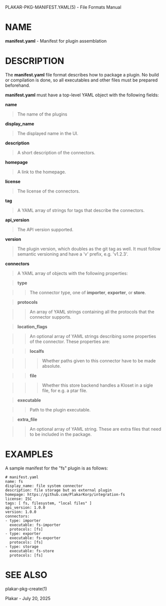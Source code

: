 PLAKAR-PKG-MANIFEST.YAML(5) - File Formats Manual

# NAME

**manifest.yaml** - Manifest for plugin assemblation

# DESCRIPTION

The
**manifest.yaml**
file format describes how to package a plugin.
No build or compilation is done, so all executables and other files
must be prepared beforehand.

**manifest.yaml**
must have a top-level YAML object with the following fields:

**name**

> The name of the plugins

**display\_name**

> The displayed name in the UI.

**description**

> A short description of the connectors.

**homepage**

> A link to the homepage.

**license**

> The license of the connectors.

**tag**

> A YAML array of strings for tags that describe the connectors.

**api\_version**

> The API version supported.

**version**

> The plugin version, which doubles as the git tag as well.
> It must follow semantic versioning and have a
> 'v'
> prefix, e.g.
> 'v1.2.3'.

**connectors**

> A YAML array of objects with the following properties:

> **type**

> > The connector type, one of
> > **importer**,
> > **exporter**,
> > or
> > **store**.

> **protocols**

> > An array of YAML strings containing all the protocols that the
> > connector supports.

> **location\_flags**

> > An optional array of YAML strings describing some properties of the
> > connector.
> > These properties are:

> > **localfs**

> > > Whether paths given to this connector have to be made absolute.

> > **file**

> > > Whether this store backend handles a Kloset in a sigle file, for
> > > e.g. a ptar file.

> **executable**

> > Path to the plugin executable.

> **extra\_file**

> > An optional array of YAML string.
> > These are extra files that need to be included in the package.

# EXAMPLES

A sample manifest for the
"fs"
plugin is as follows:

	# manifest.yaml
	name: fs
	display_name: file system connector
	description: file storage but as external plugin
	homepage: https://github.com/PlakarKorp/integration-fs
	license: ISC
	tags: [ fs, filesystem, "local files" ]
	api_version: 1.0.0
	version: 1.0.0
	connectors:
	- type: importer
	  executable: fs-importer
	  protocols: [fs]
	- type: exporter
	  executable: fs-exporter
	  protocols: [fs]
	- type: storage
	  executable: fs-store
	  protocols: [fs]

# SEE ALSO

plakar-pkg-create(1)

Plakar - July 20, 2025
